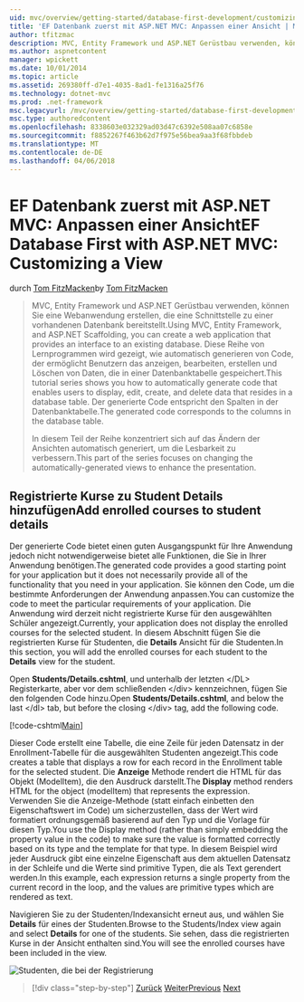 ```yaml
---
uid: mvc/overview/getting-started/database-first-development/customizing-a-view
title: 'EF Datenbank zuerst mit ASP.NET MVC: Anpassen einer Ansicht | Microsoft Docs'
author: tfitzmac
description: MVC, Entity Framework und ASP.NET Gerüstbau verwenden, können Sie eine Webanwendung erstellen, die eine Schnittstelle zu einer vorhandenen Datenbank bereitstellt. Dieses Lernprogramm Seri...
ms.author: aspnetcontent
manager: wpickett
ms.date: 10/01/2014
ms.topic: article
ms.assetid: 269380ff-d7e1-4035-8ad1-fe1316a25f76
ms.technology: dotnet-mvc
ms.prod: .net-framework
msc.legacyurl: /mvc/overview/getting-started/database-first-development/customizing-a-view
msc.type: authoredcontent
ms.openlocfilehash: 8338603e032329ad03d47c6392e508aa07c6858e
ms.sourcegitcommit: f8852267f463b62d7f975e56bea9aa3f68fbbdeb
ms.translationtype: MT
ms.contentlocale: de-DE
ms.lasthandoff: 04/06/2018
---
```

<a name="ef-database-first-with-aspnet-mvc-customizing-a-view"></a><span data-ttu-id="f83bd-104">EF Datenbank zuerst mit ASP.NET MVC: Anpassen einer Ansicht</span><span class="sxs-lookup"><span data-stu-id="f83bd-104">EF Database First with ASP.NET MVC: Customizing a View</span></span>
====================
<span data-ttu-id="f83bd-105">durch [Tom FitzMacken](https://github.com/tfitzmac)</span><span class="sxs-lookup"><span data-stu-id="f83bd-105">by [Tom FitzMacken](https://github.com/tfitzmac)</span></span>

> <span data-ttu-id="f83bd-106">MVC, Entity Framework und ASP.NET Gerüstbau verwenden, können Sie eine Webanwendung erstellen, die eine Schnittstelle zu einer vorhandenen Datenbank bereitstellt.</span><span class="sxs-lookup"><span data-stu-id="f83bd-106">Using MVC, Entity Framework, and ASP.NET Scaffolding, you can create a web application that provides an interface to an existing database.</span></span> <span data-ttu-id="f83bd-107">Diese Reihe von Lernprogrammen wird gezeigt, wie automatisch generieren von Code, der ermöglicht Benutzern das anzeigen, bearbeiten, erstellen und Löschen von Daten, die in einer Datenbanktabelle gespeichert.</span><span class="sxs-lookup"><span data-stu-id="f83bd-107">This tutorial series shows you how to automatically generate code that enables users to display, edit, create, and delete data that resides in a database table.</span></span> <span data-ttu-id="f83bd-108">Der generierte Code entspricht den Spalten in der Datenbanktabelle.</span><span class="sxs-lookup"><span data-stu-id="f83bd-108">The generated code corresponds to the columns in the database table.</span></span>
> 
> <span data-ttu-id="f83bd-109">In diesem Teil der Reihe konzentriert sich auf das Ändern der Ansichten automatisch generiert, um die Lesbarkeit zu verbessern.</span><span class="sxs-lookup"><span data-stu-id="f83bd-109">This part of the series focuses on changing the automatically-generated views to enhance the presentation.</span></span>


## <a name="add-enrolled-courses-to-student-details"></a><span data-ttu-id="f83bd-110">Registrierte Kurse zu Student Details hinzufügen</span><span class="sxs-lookup"><span data-stu-id="f83bd-110">Add enrolled courses to student details</span></span>

<span data-ttu-id="f83bd-111">Der generierte Code bietet einen guten Ausgangspunkt für Ihre Anwendung jedoch nicht notwendigerweise bietet alle Funktionen, die Sie in Ihrer Anwendung benötigen.</span><span class="sxs-lookup"><span data-stu-id="f83bd-111">The generated code provides a good starting point for your application but it does not necessarily provide all of the functionality that you need in your application.</span></span> <span data-ttu-id="f83bd-112">Sie können den Code, um die bestimmte Anforderungen der Anwendung anpassen.</span><span class="sxs-lookup"><span data-stu-id="f83bd-112">You can customize the code to meet the particular requirements of your application.</span></span> <span data-ttu-id="f83bd-113">Die Anwendung wird derzeit nicht registrierte Kurse für den ausgewählten Schüler angezeigt.</span><span class="sxs-lookup"><span data-stu-id="f83bd-113">Currently, your application does not display the enrolled courses for the selected student.</span></span> <span data-ttu-id="f83bd-114">In diesem Abschnitt fügen Sie die registrierten Kurse für Studenten, die **Details** Ansicht für die Studenten.</span><span class="sxs-lookup"><span data-stu-id="f83bd-114">In this section, you will add the enrolled courses for each student to the **Details** view for the student.</span></span>

<span data-ttu-id="f83bd-115">Open **Students/Details.cshtml**, und unterhalb der letzten &lt;/DL&gt; Registerkarte, aber vor dem schließenden &lt;/div&gt; kennzeichnen, fügen Sie den folgenden Code hinzu.</span><span class="sxs-lookup"><span data-stu-id="f83bd-115">Open **Students/Details.cshtml**, and below the last &lt;/dl&gt; tab, but before the closing &lt;/div&gt; tag, add the following code.</span></span>

[!code-cshtml[Main](customizing-a-view/samples/sample1.cshtml)]

<span data-ttu-id="f83bd-116">Dieser Code erstellt eine Tabelle, die eine Zeile für jeden Datensatz in der Enrollment-Tabelle für die ausgewählten Studenten angezeigt.</span><span class="sxs-lookup"><span data-stu-id="f83bd-116">This code creates a table that displays a row for each record in the Enrollment table for the selected student.</span></span> <span data-ttu-id="f83bd-117">Die **Anzeige** Methode rendert die HTML für das Objekt (ModelItem), die den Ausdruck darstellt.</span><span class="sxs-lookup"><span data-stu-id="f83bd-117">The **Display** method renders HTML for the object (modelItem) that represents the expression.</span></span> <span data-ttu-id="f83bd-118">Verwenden Sie die Anzeige-Methode (statt einfach einbetten den Eigenschaftswert im Code) um sicherzustellen, dass der Wert wird formatiert ordnungsgemäß basierend auf den Typ und die Vorlage für diesen Typ.</span><span class="sxs-lookup"><span data-stu-id="f83bd-118">You use the Display method (rather than simply embedding the property value in the code) to make sure the value is formatted correctly based on its type and the template for that type.</span></span> <span data-ttu-id="f83bd-119">In diesem Beispiel wird jeder Ausdruck gibt eine einzelne Eigenschaft aus dem aktuellen Datensatz in der Schleife und die Werte sind primitive Typen, die als Text gerendert werden.</span><span class="sxs-lookup"><span data-stu-id="f83bd-119">In this example, each expression returns a single property from the current record in the loop, and the values are primitive types which are rendered as text.</span></span>

<span data-ttu-id="f83bd-120">Navigieren Sie zu der Studenten/Indexansicht erneut aus, und wählen Sie **Details** für eines der Studenten.</span><span class="sxs-lookup"><span data-stu-id="f83bd-120">Browse to the Students/Index view again and select **Details** for one of the students.</span></span> <span data-ttu-id="f83bd-121">Sie sehen, dass die registrierten Kurse in der Ansicht enthalten sind.</span><span class="sxs-lookup"><span data-stu-id="f83bd-121">You will see the enrolled courses have been included in the view.</span></span>

![Studenten, die bei der Registrierung](customizing-a-view/_static/image1.png)

> [!div class="step-by-step"]
> <span data-ttu-id="f83bd-123">[Zurück](changing-the-database.md)
> [Weiter](enhancing-data-validation.md)</span><span class="sxs-lookup"><span data-stu-id="f83bd-123">[Previous](changing-the-database.md)
[Next](enhancing-data-validation.md)</span></span>
